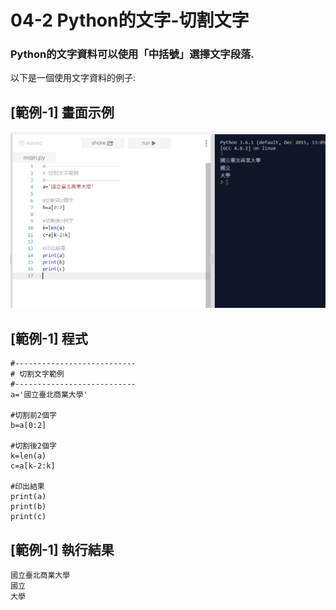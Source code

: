 # 04-2 Python的文字-切割文字

### Python的文字資料可以使用「中括號」選擇文字段落.  

以下是一個使用文字資料的例子:

## [範例-1] 畫面示例
![GitHub Logo](/images/04-2-1.jpg)

## [範例-1] 程式
```
#---------------------------
# 切割文字範例
#---------------------------
a='國立臺北商業大學'

#切割前2個字
b=a[0:2]    

#切割後2個字
k=len(a)    
c=a[k-2:k]

#印出結果
print(a)
print(b)
print(c)
```

## [範例-1] 執行結果
```
國立臺北商業大學
國立
大學
```

